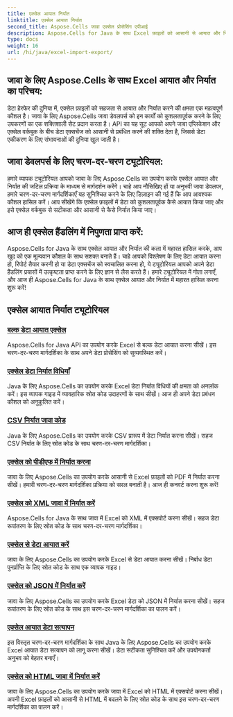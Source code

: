 ```yaml
---
title: एक्सेल आयात निर्यात
linktitle: एक्सेल आयात निर्यात
second_title: Aspose.Cells जावा एक्सेल प्रोसेसिंग एपीआई
description: Aspose.Cells for Java के साथ Excel फ़ाइलों को आसानी से आयात और निर्यात करें। निर्बाध डेटा एक्सचेंज के लिए चरण-दर-चरण ट्यूटोरियल देखें। आज ही Excel हैंडलिंग में महारत हासिल करें!
type: docs
weight: 16
url: /hi/java/excel-import-export/
---
```


## जावा के लिए Aspose.Cells के साथ Excel आयात और निर्यात का परिचय:

डेटा हेरफेर की दुनिया में, एक्सेल फ़ाइलों को सहजता से आयात और निर्यात करने की क्षमता एक महत्वपूर्ण कौशल है। जावा के लिए Aspose.Cells जावा डेवलपर्स को इन कार्यों को कुशलतापूर्वक करने के लिए उपकरणों का एक शक्तिशाली सेट प्रदान करता है। API का यह सूट आपको अपने जावा एप्लिकेशन और एक्सेल वर्कबुक के बीच डेटा एक्सचेंज को आसानी से प्रबंधित करने की शक्ति देता है, जिससे डेटा एकीकरण के लिए संभावनाओं की दुनिया खुल जाती है।

## जावा डेवलपर्स के लिए चरण-दर-चरण ट्यूटोरियल:

हमारे व्यापक ट्यूटोरियल आपको जावा के लिए Aspose.Cells का उपयोग करके एक्सेल आयात और निर्यात की जटिल प्रक्रिया के माध्यम से मार्गदर्शन करेंगे। चाहे आप नौसिखिए हों या अनुभवी जावा डेवलपर, हमारे चरण-दर-चरण मार्गदर्शिकाएँ यह सुनिश्चित करने के लिए डिज़ाइन की गई हैं कि आप आवश्यक कौशल हासिल करें। आप सीखेंगे कि एक्सेल फ़ाइलों में डेटा को कुशलतापूर्वक कैसे आयात किया जाए और इसे एक्सेल वर्कबुक से सटीकता और आसानी से कैसे निर्यात किया जाए।

## आज ही एक्सेल हैंडलिंग में निपुणता प्राप्त करें:

Aspose.Cells for Java के साथ एक्सेल आयात और निर्यात की कला में महारत हासिल करके, आप खुद को एक मूल्यवान कौशल के साथ सशक्त बनाते हैं। चाहे आपको विश्लेषण के लिए डेटा आयात करना हो, रिपोर्ट तैयार करनी हो या डेटा एक्सचेंज को स्वचालित करना हो, ये ट्यूटोरियल आपको अपने डेटा हैंडलिंग प्रयासों में उत्कृष्टता प्राप्त करने के लिए ज्ञान से लैस करते हैं। हमारे ट्यूटोरियल में गोता लगाएँ, और आज ही Aspose.Cells for Java के साथ एक्सेल आयात और निर्यात में महारत हासिल करना शुरू करें!

## एक्सेल आयात निर्यात ट्यूटोरियल
### [बल्क डेटा आयात एक्सेल](./bulk-data-import-excel/)
Aspose.Cells for Java API का उपयोग करके Excel से बल्क डेटा आयात करना सीखें। इस चरण-दर-चरण मार्गदर्शिका के साथ अपने डेटा प्रोसेसिंग को सुव्यवस्थित करें।
### [एक्सेल डेटा निर्यात विधियाँ](./excel-data-export-methods/)
Java के लिए Aspose.Cells का उपयोग करके Excel डेटा निर्यात विधियों की क्षमता को अनलॉक करें। इस व्यापक गाइड में व्यावहारिक स्रोत कोड उदाहरणों के साथ सीखें। आज ही अपने डेटा प्रबंधन कौशल को अनुकूलित करें।
### [CSV निर्यात जावा कोड](./csv-export-java-code/)
Java के लिए Aspose.Cells का उपयोग करके CSV प्रारूप में डेटा निर्यात करना सीखें। सहज CSV निर्यात के लिए स्रोत कोड के साथ चरण-दर-चरण मार्गदर्शिका।
### [एक्सेल को पीडीएफ में निर्यात करना](./exporting-excel-to-pdf/)
जावा के लिए Aspose.Cells का उपयोग करके आसानी से Excel फ़ाइलों को PDF में निर्यात करना सीखें। हमारी चरण-दर-चरण मार्गदर्शिका प्रक्रिया को सरल बनाती है। आज ही कनवर्ट करना शुरू करें!
### [एक्सेल को XML जावा में निर्यात करें](./export-excel-to-xml-java/)
Aspose.Cells for Java के साथ जावा में Excel को XML में एक्सपोर्ट करना सीखें। सहज डेटा रूपांतरण के लिए स्रोत कोड के साथ चरण-दर-चरण मार्गदर्शिका।
### [एक्सेल से डेटा आयात करें](./data-import-from-excel/)
जावा के लिए Aspose.Cells का उपयोग करके Excel से डेटा आयात करना सीखें। निर्बाध डेटा पुनर्प्राप्ति के लिए स्रोत कोड के साथ एक व्यापक गाइड।
### [एक्सेल को JSON में निर्यात करें](./export-excel-to-json/)
जावा के लिए Aspose.Cells का उपयोग करके Excel डेटा को JSON में निर्यात करना सीखें। सहज रूपांतरण के लिए स्रोत कोड के साथ इस चरण-दर-चरण मार्गदर्शिका का पालन करें।
### [एक्सेल आयात डेटा सत्यापन](./excel-import-data-validation/)
इस विस्तृत चरण-दर-चरण मार्गदर्शिका के साथ Java के लिए Aspose.Cells का उपयोग करके Excel आयात डेटा सत्यापन को लागू करना सीखें। डेटा सटीकता सुनिश्चित करें और उपयोगकर्ता अनुभव को बेहतर बनाएँ। 
### [एक्सेल को HTML जावा में निर्यात करें](./export-excel-to-html-java/)
जावा के लिए Aspose.Cells का उपयोग करके जावा में Excel को HTML में एक्सपोर्ट करना सीखें। अपनी Excel फ़ाइलों को आसानी से HTML में बदलने के लिए स्रोत कोड के साथ इस चरण-दर-चरण मार्गदर्शिका का पालन करें।